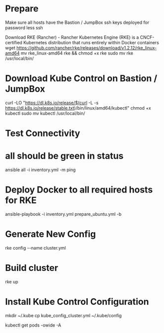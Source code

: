 # Prepare
Make sure all hosts have the Bastion / JumpBox ssh keys deployed for password less ssh

Download RKE (Rancher) - Rancher Kubernetes Engine (RKE) is a CNCF-certified Kubernetes distribution that runs entirely within Docker containers
wget https://github.com/rancher/rke/releases/download/v1.2.12/rke_linux-amd64
mv rke_linux-amd64 rke && chmod +x rke
sudo mv rke /usr/local/bin/

# Download Kube Control on Bastion / JumpBox
curl -LO "https://dl.k8s.io/release/$(curl -L -s https://dl.k8s.io/release/stable.txt)/bin/linux/amd64/kubectl"
chmod +x kubectl
sudo mv kubectl /usr/local/bin/

# Test Connectivity 
# all should be green in status
ansible all -i inventory.yml  -m ping

# Deploy Docker to all required hosts for RKE
ansible-playbook  -i inventory.yml  prepare_ubuntu.yml  -b


# Generate New Config
rke config --name cluster.yml

# Build cluster
rke up

# Install Kube Control Configuration 
mkdir ~/.kube
cp kube_config_cluster.yml ~/.kube/config

kubectl get pods -owide -A
